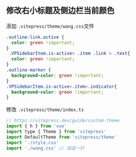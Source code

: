 ## 修改右小标题及侧边栏当前颜色
添加 `.vitepress/theme/wang.css`文件
```css
.outline-link.active {
  color: green !important;  
}
 .VPSidebarItem.is-active> .item .link > .text{
  color: green !important;  
}
.outline-marker {
  background-color: green !important;
}
.VPSidebarItem.is-active>.item>.indicator{
  background-color: green !important;
}
```
修改 `.vitepress/theme/index.ts`
```js
// https://vitepress.dev/guide/custom-theme
import { h } from 'vue'
import type { Theme } from 'vitepress'
import DefaultTheme from 'vitepress/theme'
import './style.css'
import './wang.css' // 加这一行
```